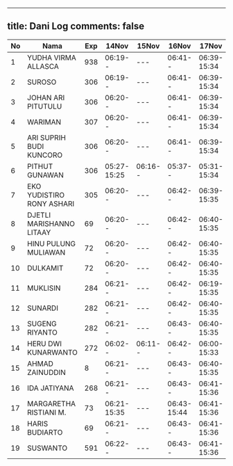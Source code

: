
---
title: Dani Log
comments: false
---

| No | Nama | Exp | 14Nov | 15Nov | 16Nov | 17Nov | 18Nov | 21Nov | 22Nov | 23Nov | 24Nov | 25Nov | 28Nov |
|-----|-----|-----|-----|-----|-----|-----|-----|-----|-----|-----|-----|-----|-----|
| 1 | YUDHA VIRMA ALLASCA | 938 | 06:19-- | --- | 06:41-- | 06:39-15:34 | 05:17-- | 05:21-- | 05:15-- | 05:09-- | 05:20-- | 05:15-- | --- |
| 2 | SUROSO | 306 | 06:19-- | --- | 06:41-- | 06:39-15:34 | 05:17-- | 05:21-- | 05:15-- | 05:09-- | 05:20-- | 05:15-- | --- |
| 3 | JOHAN ARI PITUTULU | 306 | 06:20-- | --- | 06:41-- | 06:39-15:34 | 05:17-- | 05:21-- | 05:15-- | 05:09-- | 05:21-- | 05:16-- | --- |
| 4 | WARIMAN | 307 | 06:20-- | --- | 06:41-- | 06:39-15:34 | 05:17-- | 05:22-- | 05:16-- | 05:09-- | 05:21-- | 05:16-- | --- |
| 5 | ARI SUPRIH BUDI KUNCORO | 306 | 06:20-- | --- | 06:41-- | 06:39-15:34 | 05:17-- | 05:22-- | 05:16-- | 05:10-- | 05:21-- | 05:16-- | --- |
| 6 | PITHUT GUNAWAN | 306 | 05:27-15:25 | 06:16-- | 05:37-- | 05:31-15:34 | 05:18-- | 05:22-- | 05:16-- | 05:10-- | 05:21-- | 05:16-- | --- |
| 7 | EKO YUDISTIRO RONY ASHARI | 305 | 06:20-- | --- | 06:42-- | 06:39-15:35 | 05:18-- | 05:22-- | 05:16-- | 05:10-- | 05:21-- | 05:16-- | --- |
| 8 | DJETLI MARISHANNO LITAAY | 69 | 06:20-- | --- | 06:42-- | 06:40-15:35 | 05:18-- | 05:22-- | 05:16-- | 05:10-- | 05:21-- | 05:16-- | --- |
| 9 | HINU PULUNG MULIAWAN | 72 | 06:20-- | --- | 06:42-- | 06:40-15:35 | 05:18-- | 05:22-- | 05:16-- | 05:10-- | 05:21-- | 05:16-- | --- |
| 10 | DULKAMIT | 72 | 06:20-- | --- | 06:42-- | 06:40-15:35 | 05:18-- | 05:22-- | 05:16-- | 05:10-- | 05:21-- | 05:17-- | --- |
| 11 | MUKLISIN | 284 | 06:21-- | --- | 06:42-- | 06:19-15:35 | 05:18-- | 05:23-- | 05:16-- | 05:10-- | 05:22-15:35 | 05:17-- | --- |
| 12 | SUNARDI | 282 | 06:21-- | --- | 06:42-- | 06:40-15:35 | 05:18-- | 05:23-- | 05:17-- | 05:10-- | 05:22-- | 05:17-- | --- |
| 13 | SUGENG RIYANTO | 282 | 06:21-- | --- | 06:43-- | 06:40-15:35 | 05:18-- | 05:23-- | 05:17-- | 05:11-- | 05:22-- | 05:17-- | --- |
| 14 | HERU DWI KUNARWANTO | 272 | 06:02-- | 06:11-- | 06:42-- | 06:00-15:33 | 05:19-15:50 | 05:23-15:41 | 05:17-15:52 | 05:11-15:48 | 05:22-- | 05:17-- | --- |
| 15 | AHMAD ZAINUDDIN | 8 | 06:21-- | --- | 06:43-- | 06:40-15:35 | 05:19-- | 05:23-- | 05:17-16:45 | 05:11-- | 05:22-- | 05:17-- | --- |
| 16 | IDA JATIYANA | 268 | 06:21-- | --- | 06:43-- | 06:41-15:36 | 05:19-- | 05:23-- | 05:17-- | 05:11-- | 05:22-- | 05:17-- | --- |
| 17 | MARGARETHA RISTIANI M. | 73 | 06:21-15:35 | --- | 06:43-15:44 | 06:41-15:36 | 05:19-16:20 | 05:23-- | 05:17-- | 05:11-15:40 | 05:22-16:45 | 05:17-- | --- |
| 18 | HARIS BUDIARTO | 69 | 06:21-- | --- | 06:43-- | 06:41-15:36 | 05:19-- | 05:23-- | 05:17-- | 05:11-- | 05:23-- | 05:18-- | --- |
| 19 | SUSWANTO | 591 | 06:22-- | --- | 06:43-- | 06:41-15:36 | 05:19-- | 05:24-- | 05:17-- | 05:11-- | 05:23-- | 05:18-- | --- |
